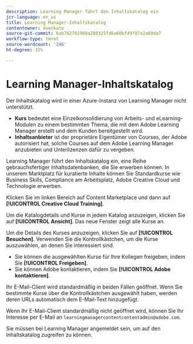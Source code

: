 ```yaml
---
description: Learning Manager führt den Inhaltskatalog ein
jcr-language: en_us
title: Learning Manager-Inhaltskatalog
contentowner: dvenkate
source-git-commit: 6ab762701908a280325fd6a60bf49f87a2a60da7
workflow-type: tm+mt
source-wordcount: '246'
ht-degree: 32%

---
```




# Learning Manager-Inhaltskatalog

<!--Learning Manager introduces Content Catalog-->

Der Inhaltskatalog wird in einer Azure-Instanz von Learning Manager nicht unterstützt.

* **Kurs** bedeutet eine Einzelkonsolidierung von Arbeits- und eLearning-Modulen zu einem bestimmten Thema, die mit dem Adobe Learning Manager erstellt und dem Kunden bereitgestellt wird.
* **Inhaltsanbieter** ist der proprietäre Eigentümer von Courses, der Adobe autorisiert hat, solche Courses auf dem Adobe Learning Manager anzubieten und Unterlizenzen dafür zu vergeben.

Learning Manager führt den Inhaltskatalog ein, eine Reihe gebrauchsfertiger Inhaltsdatenbanken, die Sie erwerben können. In unserem Marktplatz für kuratierte Inhalte können Sie Standardkurse wie Business Skills, Compliance am Arbeitsplatz, Adobe Creative Cloud und Technologie erwerben.

Klicken Sie im linken Bereich auf Content Marketplace und dann auf **[!UICONTROL Creative Cloud Training]**.

<!--![](assets/content-catalog.png)-->

Um die Katalogdetails und Kurse in jedem Katalog anzuzeigen, klicken Sie auf **[!UICONTROL Ansicht]**. Das neue Fenster zeigt alle Kurse an.

<!--![](assets/course-details.png)-->

Um die Details des Kurses anzuzeigen, klicken Sie auf **[!UICONTROL Besuchen]**. Verwenden Sie die Kontrollkästchen, um die Kurse auszuwählen, an denen Sie interessiert sind.

* Sie können die ausgewählten Kurse für Ihre Kollegen freigeben, indem Sie  **[!UICONTROL Freigeben]**.
* Sie können Adobe kontaktieren, indem Sie  **[!UICONTROL Adobe kontaktieren]**.

<!--![](assets/course-details.png)-->

Ihr E-Mail-Client wird standardmäßig in beiden Fällen geöffnet. Wenn Sie bestimmte Kurse über die Kontrollkästchen ausgewählt haben, werden deren URLs automatisch dem E-Mail-Text hinzugefügt.

Wenn Ihr E-Mail-Client standardmäßig nicht geöffnet wird, können Sie Ihr Interesse per E-Mail an `learningmanagercontentcontentadmin@adobe.com`.

Sie müssen bei Learning Manager angemeldet sein, um auf den Inhaltskatalog zugreifen zu können.
